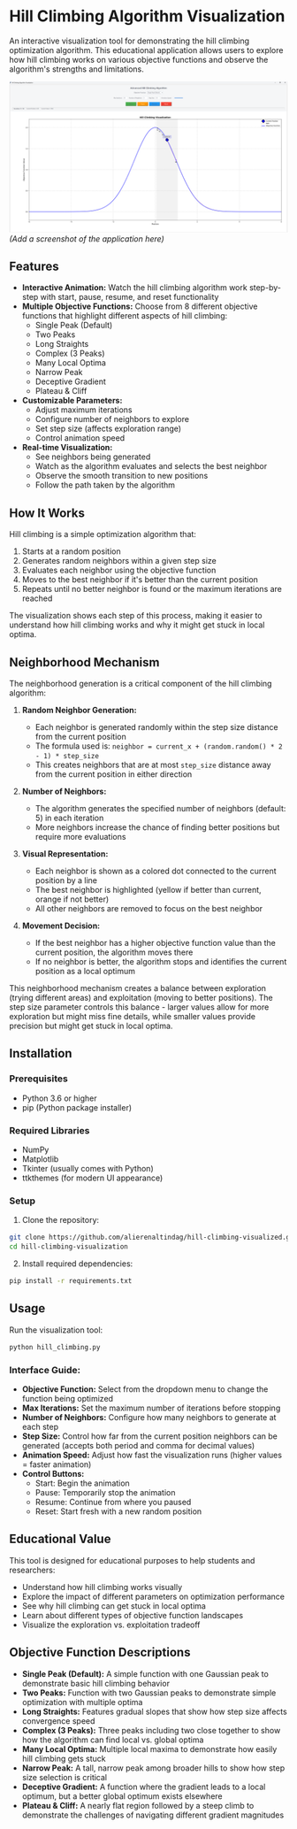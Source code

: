 # Hill Climbing Algorithm Visualization

An interactive visualization tool for demonstrating the hill climbing optimization algorithm. This educational application allows users to explore how hill climbing works on various objective functions and observe the algorithm's strengths and limitations.

![Hill Climbing Visualization Screenshot](images/screenshoot1.png)
*(Add a screenshot of the application here)*

## Features

- **Interactive Animation:** Watch the hill climbing algorithm work step-by-step with start, pause, resume, and reset functionality
- **Multiple Objective Functions:** Choose from 8 different objective functions that highlight different aspects of hill climbing:
  - Single Peak (Default)
  - Two Peaks
  - Long Straights
  - Complex (3 Peaks)
  - Many Local Optima
  - Narrow Peak
  - Deceptive Gradient
  - Plateau & Cliff
- **Customizable Parameters:**
  - Adjust maximum iterations
  - Configure number of neighbors to explore
  - Set step size (affects exploration range)
  - Control animation speed
- **Real-time Visualization:**
  - See neighbors being generated
  - Watch as the algorithm evaluates and selects the best neighbor
  - Observe the smooth transition to new positions
  - Follow the path taken by the algorithm

## How It Works

Hill climbing is a simple optimization algorithm that:
1. Starts at a random position
2. Generates random neighbors within a given step size
3. Evaluates each neighbor using the objective function
4. Moves to the best neighbor if it's better than the current position
5. Repeats until no better neighbor is found or the maximum iterations are reached

The visualization shows each step of this process, making it easier to understand how hill climbing works and why it might get stuck in local optima.

## Neighborhood Mechanism

The neighborhood generation is a critical component of the hill climbing algorithm:

1. **Random Neighbor Generation:**
   - Each neighbor is generated randomly within the step size distance from the current position
   - The formula used is: `neighbor = current_x + (random.random() * 2 - 1) * step_size`
   - This creates neighbors that are at most `step_size` distance away from the current position in either direction

2. **Number of Neighbors:**
   - The algorithm generates the specified number of neighbors (default: 5) in each iteration
   - More neighbors increase the chance of finding better positions but require more evaluations

3. **Visual Representation:**
   - Each neighbor is shown as a colored dot connected to the current position by a line
   - The best neighbor is highlighted (yellow if better than current, orange if not better)
   - All other neighbors are removed to focus on the best neighbor

4. **Movement Decision:**
   - If the best neighbor has a higher objective function value than the current position, the algorithm moves there
   - If no neighbor is better, the algorithm stops and identifies the current position as a local optimum

This neighborhood mechanism creates a balance between exploration (trying different areas) and exploitation (moving to better positions). The step size parameter controls this balance - larger values allow for more exploration but might miss fine details, while smaller values provide precision but might get stuck in local optima.

## Installation

### Prerequisites
- Python 3.6 or higher
- pip (Python package installer)

### Required Libraries
- NumPy
- Matplotlib
- Tkinter (usually comes with Python)
- ttkthemes (for modern UI appearance)

### Setup

1. Clone the repository:
```bash
git clone https://github.com/alierenaltindag/hill-climbing-visualized.git
cd hill-climbing-visualization
```

2. Install required dependencies:
```bash
pip install -r requirements.txt
```

## Usage

Run the visualization tool:
```bash
python hill_climbing.py
```

### Interface Guide:

- **Objective Function:** Select from the dropdown menu to change the function being optimized
- **Max Iterations:** Set the maximum number of iterations before stopping
- **Number of Neighbors:** Configure how many neighbors to generate at each step
- **Step Size:** Control how far from the current position neighbors can be generated (accepts both period and comma for decimal values)
- **Animation Speed:** Adjust how fast the visualization runs (higher values = faster animation)
- **Control Buttons:**
  - Start: Begin the animation
  - Pause: Temporarily stop the animation
  - Resume: Continue from where you paused
  - Reset: Start fresh with a new random position

## Educational Value

This tool is designed for educational purposes to help students and researchers:
- Understand how hill climbing works visually
- Explore the impact of different parameters on optimization performance
- See why hill climbing can get stuck in local optima
- Learn about different types of objective function landscapes
- Visualize the exploration vs. exploitation tradeoff

## Objective Function Descriptions

- **Single Peak (Default):** A simple function with one Gaussian peak to demonstrate basic hill climbing behavior
- **Two Peaks:** Function with two Gaussian peaks to demonstrate simple optimization with multiple optima
- **Long Straights:** Features gradual slopes that show how step size affects convergence speed
- **Complex (3 Peaks):** Three peaks including two close together to show how the algorithm can find local vs. global optima
- **Many Local Optima:** Multiple local maxima to demonstrate how easily hill climbing gets stuck
- **Narrow Peak:** A tall, narrow peak among broader hills to show how step size selection is critical
- **Deceptive Gradient:** A function where the gradient leads to a local optimum, but a better global optimum exists elsewhere
- **Plateau & Cliff:** A nearly flat region followed by a steep climb to demonstrate the challenges of navigating different gradient magnitudes